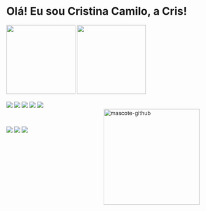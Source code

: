 # Olá! Eu sou Cristina Camilo, a Cris!

<div>
  <img height="180em" src="https://github-readme-stats.vercel.app/api?username=cristinacamilolima&show_icons=true&theme=outrun"/>
  <img height="180em" src="https://github-readme-stats.vercel.app/api/top-langs/?username=cristinacamilolima&amp;layout=compact&amp;langs_count=7&amp;theme=outrun" style="max-width: 100%;">
</div>

<div style="display: inline_block"><br>
  <img src="https://img.shields.io/badge/HTML-239120?style=for-the-badge&logo=html5&logoColor=white"/>
  <img src="https://img.shields.io/badge/JavaScript-F7DF1E?style=for-the-badge&logo=javascript&logoColor=black"/>
  <img src="https://img.shields.io/badge/React-20232A?style=for-the-badge&logo=react&logoColor=61DAFB"/>
  <img src="https://img.shields.io/badge/Node.js-43853D?style=for-the-badge&logo=node.js&logoColor=white"/>
  <img src="https://img.shields.io/badge/CSS-239120?&style=for-the-badge&logo=css3&logoColor=white"/>
</div>

  <img align="right" alt= "mascote-github" height= "250em" src="https://octodex.github.com/images/motherhubbertocat.png"/>


<div style="display: inline_block"><br>
  <h2 dir="auto"></h2>
  <a href="mailto:cristinacamilo.lima@gmail.com"><img src="https://img.shields.io/badge/Gmail-D14836?style=for-the-badge&logo=gmail&logoColor=white"/></a>
  <a href="https://discord.gg/tZTb25Xk"><img src="https://img.shields.io/badge/Discord-7289DA?style=for-the-badge&logo=discord&logoColor=white"/></a>
  <a href="https://www.linkedin.com/in/cristina-camilo/"><img src="https://img.shields.io/badge/LinkedIn-0077B5?style=for-the-badge&logo=linkedin&logoColor=white"/></a>
</div>

